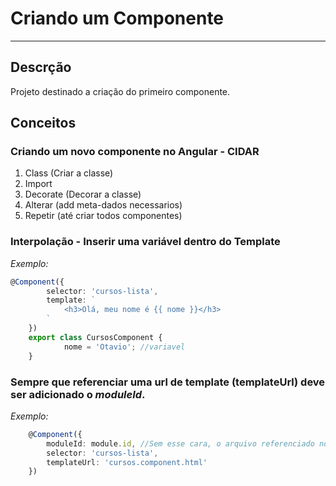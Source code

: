 # Criando um Componente
-----------------------
## Descrção
Projeto destinado a criação do primeiro componente.

## Conceitos

### Criando um novo componente no Angular - CIDAR

  1. Class (Criar a classe)
  2. Import
  3. Decorate (Decorar a classe)
  4. Alterar (add meta-dados necessarios)
  5. Repetir (até criar todos componentes)

### Interpolação - Inserir uma variável dentro do Template
_Exemplo:_
```ts
@Component({
        selector: 'cursos-lista',
        template: `
            <h3>Olá, meu nome é {{ nome }}</h3>
        ` 
    })
    export class CursosComponent {
            nome = 'Otavio'; //variavel
    }
```

### Sempre que referenciar uma url de template (templateUrl) deve ser adicionado o _moduleId_.
_Exemplo:_
```ts
    @Component({
        moduleId: module.id, //Sem esse cara, o arquivo referenciado no templateUrl não é chamado
        selector: 'cursos-lista',
        templateUrl: 'cursos.component.html'
    })
```
